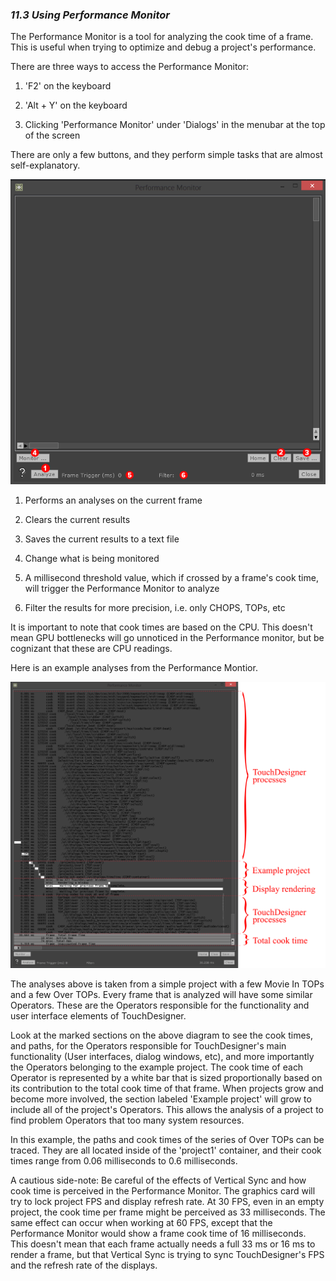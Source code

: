 
### *11.3 Using Performance Monitor*

The Performance Monitor is a tool for analyzing the cook time of a frame. This is useful when trying to optimize and debug a project's performance.

There are three ways to access the Performance Monitor: 

1. 'F2' on the keyboard

2. 'Alt + Y' on the keyboard

3. Clicking 'Performance Monitor' under 'Dialogs' in the menubar at the top of the screen


There are only a few buttons, and they perform simple tasks that are almost self-explanatory.

![Performance Monitor](../img/11.3/performance-monitor-1.png)

1. Performs an analyses on the current frame

2. Clears the current results

3. Saves the current results to a text file

4. Change what is being monitored

5. A millisecond threshold value, which if crossed by a frame's cook time, will trigger the Performance Monitor to analyze

6. Filter the results for more precision, i.e. only CHOPS, TOPs, etc


It is important to note that cook times are based on the CPU. This doesn't mean GPU bottlenecks will go unnoticed in the Performance monitor, but be cognizant that these are CPU readings. 

Here is an example analyses from the Performance Montior.

![Performance Monitor 2](../img/11.3/performance-monitor-2.png)

The analyses above is taken from a simple project with a few Movie In TOPs and a few Over TOPs. Every frame that is analyzed will have some similar Operators. These are the Operators responsible for the functionality and user interface elements of TouchDesigner.

Look at the marked sections on the above diagram to see the cook times, and paths, for the Operators responsible for TouchDesigner's main functionality (User interfaces, dialog windows, etc), and more importantly the Operators belonging to the example project. The cook time of each Operator is represented by a white bar that is sized proportionally based on its contribution to the total cook time of that frame. When projects grow and become more involved, the section labeled 'Example project' will grow to include all of the project's Operators. This allows the analysis of a project to find problem Operators that too many system resources. 

In this example, the paths and cook times of the series of Over TOPs can be traced. They are all located inside of the 'project1' container, and their cook times range from 0.06 milliseconds to 0.6 milliseconds.  

A cautious side-note: Be careful of the effects of Vertical Sync and how cook time is perceived in the Performance Monitor. The graphics card will try to lock project FPS and display refresh rate. At 30 FPS, even in an empty project, the cook time per frame might be perceived as 33 milliseconds. The same effect can occur when working at 60 FPS, except that the Performance Monitor would show a frame cook time of 16 milliseconds. This doesn't mean that each frame actually needs a full 33 ms or 16 ms to render a frame, but that Vertical Sync is trying to sync TouchDesigner's FPS and the refresh rate of the displays. 